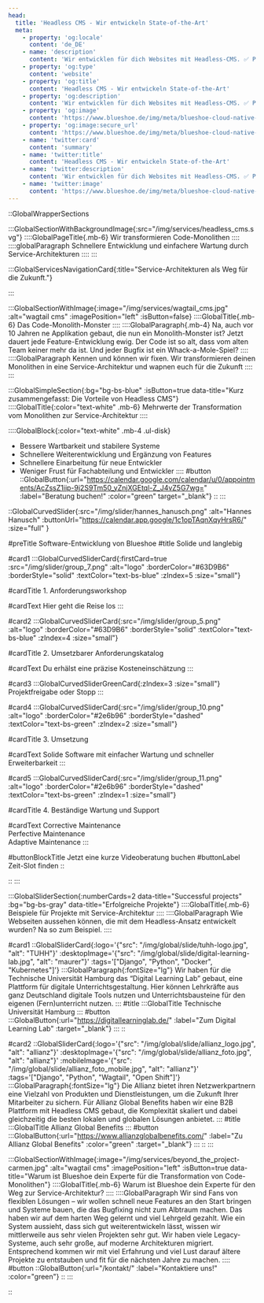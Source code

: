 ```yaml
---
head:
  title: 'Headless CMS - Wir entwickeln State-of-the-Art'
  meta:
    - property: 'og:locale'
      content: 'de_DE'
    - name: 'description'
      content: 'Wir entwicklen für dich Websites mit Headless-CMS. ✅ Pfeilschnell ✅ Robust ✅ Skalierbar ✅ Schnell erweiterbar. Jetzt mehr erfahren!'
    - property: 'og:type'
      content: 'website'
    - property: 'og:title'
      content: 'Headless CMS - Wir entwickeln State-of-the-Art'
    - property: 'og:description'
      content: 'Wir entwicklen für dich Websites mit Headless-CMS. ✅ Pfeilschnell ✅ Robust ✅ Skalierbar ✅ Schnell erweiterbar. Jetzt mehr erfahren!'
    - property: 'og:image'
      content: 'https://www.blueshoe.de/img/meta/blueshoe-cloud-native-devlopment.png'
    - property: 'og:image:secure_url'
      content: 'https://www.blueshoe.de/img/meta/blueshoe-cloud-native-devlopment.png'
    - name: 'twitter:card'
      content: 'summary'
    - name: 'twitter:title'
      content: 'Headless CMS - Wir entwickeln State-of-the-Art'
    - name: 'twitter:description'
      content: 'Wir entwicklen für dich Websites mit Headless-CMS. ✅ Pfeilschnell ✅ Robust ✅ Skalierbar ✅ Schnell erweiterbar. Jetzt mehr erfahren!'
    - name: 'twitter:image'
      content: 'https://www.blueshoe.de/img/meta/blueshoe-cloud-native-devlopment.png'
---
```


::GlobalWrapperSections

:::GlobalSectionWithBackgroundImage{:src="/img/services/headless_cms.svg"}
::::GlobalPageTitle{.mb-6}
Wir transformieren Code-Monolithen 
::::
::::globalParagraph
Schnellere Entwicklung und einfachere Wartung durch Service-Architekturen
::::
:::

:::GlobalServicesNavigationCard{:title="Service-Architekturen als Weg für die Zukunft."}

:::

:::GlobalSectionWithImage{:image="/img/services/wagtail_cms.jpg" :alt="wagtail cms" :imagePosition="left" :isButton=false}
::::GlobalTitle{.mb-6}
Das Code-Monolith-Monster
::::
::::GlobalParagraph{.mb-4}
Na, auch vor 10 Jahren ne Applikation gebaut, die nun ein Monolith-Monster ist? Jetzt dauert jede Feature-Entwicklung ewig. Der Code ist so alt, dass vom alten Team keiner mehr da ist. Und jeder Bugfix ist ein Whack-a-Mole-Spiel?
::::
::::GlobalParagraph
Kennen und können wir fixen. Wir transformieren deinen Monolithen in eine Service-Architektur und wapnen euch für die Zukunft
::::
:::

:::GlobalSimpleSection{:bg="bg-bs-blue" :isButton=true data-title="Kurz zusammengefasst: Die Vorteile von Headless CMS"}
::::GlobalTitle{:color="text-white" .mb-6}
Mehrwerte der Transformation vom Monolithen zur Service-Architektur
::::

::::GlobalBlock{:color="text-white" .mb-4 .ul-disk}
- Bessere Wartbarkeit und stabilere Systeme
- Schnellere Weiterentwicklung und Ergänzung von Features
- Schnellere Einarbeitung für neue Entwickler
- Weniger Frust für Fachabteilung und Entwickler
::::
#button
::GlobalButton{:url="https://calendar.google.com/calendar/u/0/appointments/AcZssZ1iip-9j2S9Tm50_yZnjXGEtql-Z_J4vZ5G7wg=" :label="Beratung buchen!" :color="green" target="_blank"}
::
:::

::GlobalCurvedSlider{:src="/img/slider/hannes_hanusch.png" :alt="Hannes Hanusch" :buttonUrl="https://calendar.app.google/1c1opTAqnXqyHrsR6/" :size="full" }

#preTitle
Software-Entwicklung von Blueshoe
#title
Solide und langlebig

#card1
:::GlobalCurvedSliderCard{:firstCard=true :src="/img/slider/group_7.png" :alt="logo" :borderColor="#63D9B6" :borderStyle="solid" :textColor="text-bs-blue" :zIndex=5 :size="small"}

#cardTitle
<span>1.</span> Anforderungsworkshop

#cardText
Hier geht die Reise los
:::

#card2
:::GlobalCurvedSliderCard{:src="/img/slider/group_5.png" :alt="logo" :borderColor="#63D9B6" :borderStyle="solid" :textColor="text-bs-blue" :zIndex=4 :size="small"}

#cardTitle
<span>2.</span> Umsetzbarer Anforderungskatalog

#cardText
Du erhälst eine präzise Kosteneinschätzung
:::

#card3
:::GlobalCurvedSliderGreenCard{:zIndex=3 :size="small"}
Projektfreigabe oder Stopp
:::

#card4
:::GlobalCurvedSliderCard{:src="/img/slider/group_10.png" :alt="logo" :borderColor="#2e6b96" :borderStyle="dashed" :textColor="text-bs-green" :zIndex=2 :size="small"}

#cardTitle
<span>3.</span> Umsetzung

#cardText
Solide Software mit einfacher Wartung und schneller Erweiterbarkeit
:::

#card5
:::GlobalCurvedSliderCard{:src="/img/slider/group_11.png" :alt="logo" :borderColor="#2e6b96" :borderStyle="dashed" :textColor="text-bs-green" :zIndex=1 :size="small"}

#cardTitle
<span>4.</span> Beständige Wartung und Support

#cardText
Corrective Maintenance </br> Perfective Maintenance </br> Adaptive Maintenance
:::

#buttonBlockTitle
Jetzt eine kurze Videoberatung buchen
#buttonLabel
Zeit-Slot finden
::


::
:::



:::GlobalSliderSection{:numberCards=2 data-title="Successful projects" :bg="bg-bs-gray" data-title="Erfolgreiche Projekte"}
::::GlobalTitle{.mb-6}
Beispiele für Projekte mit Service-Architektur
::::
::::GlobalParagraph
Wie Webseiten aussehen können, die mit dem Headless-Ansatz entwickelt wurden? Na so zum Beispiel.
::::

#card1
::GlobalSliderCard{:logo='{"src": "/img/global/slide/tuhh-logo.jpg", "alt": "TUHH"}' :desktopImage='{"src": "/img/global/slide/digital-learning-lab.jpg", "alt": "maurer"}' :tags='["Django", "Python", "Docker", "Kubernetes"]'}
:::GlobalParagraph{:fontSize="lg"}
Wir haben für die Technische Universität Hamburg das “Digital Learning Lab” gebaut, eine Plattform für digitale Unterrichtsgestaltung. Hier können Lehrkräfte aus ganz Deutschland digitale Tools nutzen und Unterrichtsbausteine für den eigenen (Fern)unterricht nutzen.
:::
#title
:::GlobalTitle
Technische Universität Hamburg
:::
#button
:::GlobalButton{:url="https://digitallearninglab.de/" :label="Zum Digital Learning Lab" :target="_blank"}
:::
::

#card2
::GlobalSliderCard{:logo='{"src": "/img/global/slide/allianz_logo.jpg", "alt": "allianz"}' :desktopImage='{"src": "/img/global/slide/allianz_foto.jpg", "alt": "allianz"}' :mobileImage='{"src": "/img/global/slide/allianz_foto_mobile.jpg", "alt": "allianz"}' :tags='["Django", "Python", "Wagtail", "Open Shift"]'}
:::GlobalParagraph{:fontSize="lg"}
Die Allianz bietet ihren Netzwerkpartnern eine Vielzahl von Produkten und Dienstleistungen, um die Zukunft Ihrer Mitarbeiter zu sichern. Für Allianz Global Benefits haben wir eine B2B Plattform mit Headless CMS gebaut, die Komplexität skaliert und dabei gleichzeitig die besten lokalen und globalen Lösungen anbietet.
:::
#title
:::GlobalTitle
Allianz Global Benefits
:::
#button
:::GlobalButton{:url="https://www.allianzglobalbenefits.com/" :label="Zu Allianz Global Benefits" :color="green" :target="_blank"}
:::
::
:::

:::GlobalSectionWithImage{:image="/img/services/beyond_the_project-carmen.jpg" :alt="wagtail cms" :imagePosition="left" :isButton=true data-title="Warum ist Blueshoe dein Experte für die Transformation von Code-Monolithen"}
::::GlobalTitle{.mb-6}
Warum ist Blueshoe dein Experte für den Weg zur Service-Architektur?
::::
::::GlobalParagraph
Wir sind Fans von flexiblen Lösungen – wir wollen schnell neue Features an den Start bringen und Systeme bauen, die das Bugfixing nicht zum Albtraum machen. Das haben wir auf dem harten Weg gelernt und viel Lehrgeld gezahlt. Wie ein System aussieht, dass sich gut weiterentwickeln lässt, wissen wir mittlerweile aus sehr vielen Projekten sehr gut. Wir haben viele Legacy-Systeme, auch sehr große, auf moderne Architekturen migriert. Entsprechend kommen wir mit viel Erfahrung und viel Lust darauf ältere Projekte zu entstauben und fit für die nächsten Jahre zu machen.
::::
#button
::GlobalButton{:url="/kontakt/" :label="Kontaktiere uns!" :color="green"}
::
:::

::